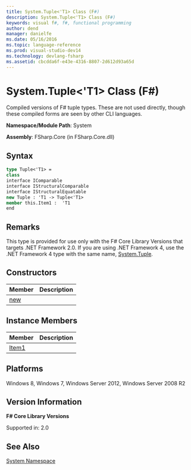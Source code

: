 ```yaml
---
title: System.Tuple<'T1> Class (F#)
description: System.Tuple<'T1> Class (F#)
keywords: visual f#, f#, functional programming
author: dend
manager: danielfe
ms.date: 05/16/2016
ms.topic: language-reference
ms.prod: visual-studio-dev14
ms.technology: devlang-fsharp
ms.assetid: cbcdda6f-e43e-4316-8807-2d612d93a65d 
---
```


# System.Tuple<'T1> Class (F#)

Compiled versions of F# tuple types. These are not used directly, though these compiled forms are seen by other CLI languages.

**Namespace/Module Path**: System

**Assembly**: FSharp.Core (in FSharp.Core.dll)


## Syntax

```fsharp
type Tuple<'T1> =
class
interface IComparable
interface IStructuralComparable
interface IStructuralEquatable
new Tuple : 'T1 -> Tuple<'T1>
member this.Item1 :  'T1
end
```

## Remarks
This type is provided for use only with the F# Core Library Versions that targets .NET Framework 2.0. If you are using .NET Framework 4, use the .NET Framework 4 type with the same name, [System.Tuple](https://msdn.microsoft.com/library/dd386941.aspx).


## Constructors


|Member|Description|
|------|-----------|
|[new](https://msdn.microsoft.com/library/a4529058-fd29-4bf9-9266-0c234175ba7b)||

## Instance Members


|Member|Description|
|------|-----------|
|[Item1](https://msdn.microsoft.com/library/5c5658d2-6b89-4e90-affc-d45f1467a1d2)||

## Platforms
Windows 8, Windows 7, Windows Server 2012, Windows Server 2008 R2


## Version Information
**F# Core Library Versions**

Supported in: 2.0




## See Also
[System Namespace](System-Namespace-%5BFSharp%5D.md)

